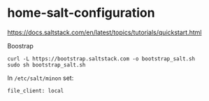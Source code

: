 # home-salt-configuration

https://docs.saltstack.com/en/latest/topics/tutorials/quickstart.html

Boostrap

```
curl -L https://bootstrap.saltstack.com -o bootstrap_salt.sh
sudo sh bootstrap_salt.sh
```

In `/etc/salt/minon` set:

```
file_client: local
```